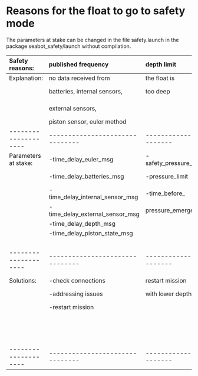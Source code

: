 # Reasons for the float to go to safety mode

The parameters at stake can be changed in the file safety.launch in the package seabot_safety/launch without compilation.



|Safety reasons:     |published frequency            |depth limit           |battery limit        |depressurization              |seafloor            |
| :------------      | :------------                 | :------------        | :------------       | :------------                | :------------      |
| Explanation:       |no data received from          |the float is          |low battery          |-water leak                   |-seafloor reached   |
|                    |batteries, internal sensors,   |too deep              |                     |-too high internal pressure   |                    |
|                    |external sensors,              |                      |                     |-too high variation of volume |                    |
|                    |piston sensor, euler method    |                      |                     |                              |                    |
|--------------------|-------------------------------|----------------------|---------------------|------------------------------|--------------------|
|Parameters at stake:|-time_delay_euler_msg          |-safety_pressure_limit|-safety_battery      |-humidity_limit               |max_speed_reset_zero|
|                    |-time_delay_batteries_msg      |-pressure_limit       |-battery_limit       |-pressure_internal_max        | -time_before_      |
|                    |-time_delay_internal_sensor_msg|-time_before_         |-delta_volume_allowed|                              |seafloor_emergency  |
|                    |-time_delay_external_sensor_msg|pressure_emergency    |                     |-delta_ref_allowed            |                    |
|                    |-time_delay_depth_msg          |                      |                     |-volume_ref                   |                    |
|                    |-time_delay_piston_state_msg   |                      |                     |-transition_tick_law          |                    |
|                    |                               |                      |                     |-safety_depressure            |                    |
|--------------------|-------------------------------|----------------------|---------------------|------------------------------|--------------------|
|Solutions:          |-check connections             |restart mission       |charge               |-check internal pressure      |-restart mission    |
|                    |-addressing issues             |with lower depth      |batteries            |-check humidity               |with lower  depth   |
|                    |-restart mission               |                      |                     |-allow higher volume variation|-piston completely  |
|                    |                               |                      |                     |                              |held in but speed   |
|                    |                               |                      |                     |                              |is low: change      |
|                    |                               |                      |                     |                              |max_speed_reset_zero|
|--------------------|-------------------------------|----------------------|---------------------|------------------------------|--------------------|
